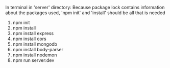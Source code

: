 In terminal in 'server' directory:
Because package lock contains information about the packages used, 'npm init' and 'install' should be all that is needed


1) npm init
2) npm install
3) npm install express
4) npm install cors
5) npm install mongodb
6) npm install body-parser
7) npm install nodemon
8) npm run server:dev
